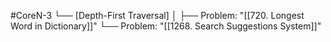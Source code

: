 #CoreN-3
└── [Depth-First Traversal]
    │
    ├── Problem: "[[720. Longest Word in Dictionary]]"
    └── Problem: "[[1268. Search Suggestions System]]"